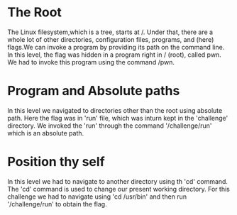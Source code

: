 # The Root
The Linux filesystem,which is a tree, starts at /. Under that, there are a whole lot of other directories, configuration files, programs, and (here) flags.We can invoke a program by providing its path on the command line. In this level, the flag was hidden in a program right in / (root), called pwn. We had to invoke this program using the command /pwn. 

# Program and Absolute paths
In this level we navigated to directories other than the root using absolute path. Here the flag was in 'run' file, which was inturn kept in the 'challenge' directory. 
We invoked the 'run' through the command '/challenge/run' which is an absolute path.

# Position thy self
In this level we had to navigate to another directory using th 'cd' command. The 'cd' command is used to change our present working directory. For this challenge we had to navigate using 
'cd  /usr/bin' and then run '/challenge/run' to obtain the flag.
